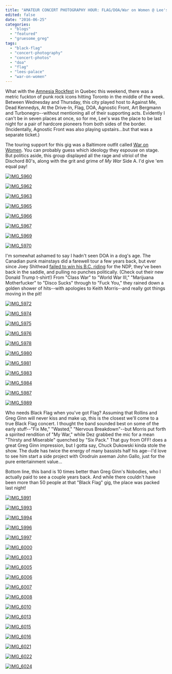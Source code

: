 ```yaml
---
title: "AMATEUR CONCERT PHOTOGRAPHY HOUR: FLAG/DOA/War on Women @ Lee's Palace, June 23, 2016"
edited: false
date: "2016-06-25"
categories:
  - "blogs"
  - "featured"
  - "gruesome_greg"
tags:
  - "black-flag"
  - "concert-photography"
  - "concert-photos"
  - "doa"
  - "flag"
  - "lees-palace"
  - "war-on-women"
---
```


What with the [Amnesia Rockfest](http://www.amnesiarockfest.com/en/) in Quebec this weekend, there was a metric fuckton of punk rock icons hitting Toronto in the middle of the week. Between Wednesday and Thursday, this city played host to Against Me, Dead Kennedys, At the Drive-In, Flag, DOA, Agnostic Front, Art Bergmann and Turbonegro--without mentioning all of their supporting acts. Evidently I can't be in seven places at once, so for me, Lee's was the place to be last night for a pair of hardcore pioneers from both sides of the border. (Incidentally, Agnostic Front was also playing upstairs...but that was a separate ticket.)

The touring support for this gig was a Baltimore outfit called [War on Women](https://waronwomen.bandcamp.com/). You can probably guess which ideology they espouse on stage. But politics aside, this group displayed all the rage and vitriol of the Dischord 80's, along with the grit and grime of _My War_ Side A. I'd give 'em equal pay!

[![IMG_5960](https://hellbound.ca/wp-content/uploads/2016/06/IMG_5960-1024x768.jpg)](https://hellbound.ca/wp-content/uploads/2016/06/IMG_5960.jpg)

[![IMG_5962](https://hellbound.ca/wp-content/uploads/2016/06/IMG_5962-1024x768.jpg)](https://hellbound.ca/wp-content/uploads/2016/06/IMG_5962.jpg)

[![IMG_5963](https://hellbound.ca/wp-content/uploads/2016/06/IMG_5963-1024x768.jpg)](https://hellbound.ca/wp-content/uploads/2016/06/IMG_5963.jpg)

[![IMG_5965](https://hellbound.ca/wp-content/uploads/2016/06/IMG_5965.jpg)](https://hellbound.ca/wp-content/uploads/2016/06/IMG_5965.jpg)

[![IMG_5966](https://hellbound.ca/wp-content/uploads/2016/06/IMG_5966.jpg)](https://hellbound.ca/wp-content/uploads/2016/06/IMG_5966.jpg)

[![IMG_5967](https://hellbound.ca/wp-content/uploads/2016/06/IMG_5967.jpg)](https://hellbound.ca/wp-content/uploads/2016/06/IMG_5967.jpg)

[![IMG_5969](https://hellbound.ca/wp-content/uploads/2016/06/IMG_5969.jpg)](https://hellbound.ca/wp-content/uploads/2016/06/IMG_5969.jpg)

[![IMG_5970](https://hellbound.ca/wp-content/uploads/2016/06/IMG_5970-1024x768.jpg)](https://hellbound.ca/wp-content/uploads/2016/06/IMG_5970.jpg)

I'm somewhat ashamed to say I hadn't seen DOA in a dog's age. The Canadian punk mainstays did a farewell tour a few years back, but ever since Joey Shithead [failed to win his B.C. riding](https://ca.news.yahoo.com/blogs/canada-politics/punk-rocker-politican-singer-joe-keithley-swapping-d-151803447.html) for the NDP, they've been back in the saddle, and pulling no punches politically. (Check out their new Donald Trump t-shirt!) From "Class War" to "World War III," "Marijuana Motherfucker" to "Disco Sucks" through to "Fuck You," they rained down a golden shower of hits--with apologies to Keith Morris--and really got things moving in the pit!

[![IMG_5972](https://hellbound.ca/wp-content/uploads/2016/06/IMG_5972-1024x768.jpg)](https://hellbound.ca/wp-content/uploads/2016/06/IMG_5972.jpg)

[![IMG_5974](https://hellbound.ca/wp-content/uploads/2016/06/IMG_5974-1024x768.jpg)](https://hellbound.ca/wp-content/uploads/2016/06/IMG_5974.jpg)

[![IMG_5975](https://hellbound.ca/wp-content/uploads/2016/06/IMG_5975.jpg)](https://hellbound.ca/wp-content/uploads/2016/06/IMG_5975.jpg)

[![IMG_5976](https://hellbound.ca/wp-content/uploads/2016/06/IMG_5976.jpg)](https://hellbound.ca/wp-content/uploads/2016/06/IMG_5976.jpg)

[![IMG_5978](https://hellbound.ca/wp-content/uploads/2016/06/IMG_5978.jpg)](https://hellbound.ca/wp-content/uploads/2016/06/IMG_5978.jpg)

[![IMG_5980](https://hellbound.ca/wp-content/uploads/2016/06/IMG_5980.jpg)](https://hellbound.ca/wp-content/uploads/2016/06/IMG_5980.jpg)

[![IMG_5981](https://hellbound.ca/wp-content/uploads/2016/06/IMG_5981-1024x768.jpg)](https://hellbound.ca/wp-content/uploads/2016/06/IMG_5981.jpg)

[![IMG_5983](https://hellbound.ca/wp-content/uploads/2016/06/IMG_5983.jpg)](https://hellbound.ca/wp-content/uploads/2016/06/IMG_5983.jpg)

[![IMG_5984](https://hellbound.ca/wp-content/uploads/2016/06/IMG_5984.jpg)](https://hellbound.ca/wp-content/uploads/2016/06/IMG_5984.jpg)

[![IMG_5987](https://hellbound.ca/wp-content/uploads/2016/06/IMG_5987.jpg)](https://hellbound.ca/wp-content/uploads/2016/06/IMG_5987.jpg)

[![IMG_5989](https://hellbound.ca/wp-content/uploads/2016/06/IMG_5989.jpg)](https://hellbound.ca/wp-content/uploads/2016/06/IMG_5989.jpg)

Who needs Black Flag when you've got Flag? Assuming that Rollins and Greg Ginn will never kiss and make up, this is the closest we'll come to a true Black Flag concert. I thought the band sounded best on some of the early stuff--"Fix Me," "Wasted," "Nervous Breakdown"--but Morris put forth a spirited rendition of "My War," while Dez grabbed the mic for a mean "Thirsty and Miserable" quenched by "Six Pack." That guy from OFF! does a great Greg Ginn impression, but I gotta say, Chuck Dukowski kinda stole the show. The dude has twice the energy of many bassists half his age--I'd love to see him start a side project with Orodruin axeman John Gallo, just for the pure entertainment value...

Bottom line, this band is 10 times better than Greg Ginn's Nobodies, who I actually paid to see a couple years back. And while there couldn't have been more than 50 people at that "Black Flag" gig, the place was packed last night!

[![IMG_5991](https://hellbound.ca/wp-content/uploads/2016/06/IMG_5991-1024x768.jpg)](https://hellbound.ca/wp-content/uploads/2016/06/IMG_5991.jpg)

[![IMG_5993](https://hellbound.ca/wp-content/uploads/2016/06/IMG_5993-1024x768.jpg)](https://hellbound.ca/wp-content/uploads/2016/06/IMG_5993.jpg)

[![IMG_5994](https://hellbound.ca/wp-content/uploads/2016/06/IMG_5994-1024x768.jpg)](https://hellbound.ca/wp-content/uploads/2016/06/IMG_5994.jpg)

[![IMG_5996](https://hellbound.ca/wp-content/uploads/2016/06/IMG_5996.jpg)](https://hellbound.ca/wp-content/uploads/2016/06/IMG_5996.jpg)

[![IMG_5997](https://hellbound.ca/wp-content/uploads/2016/06/IMG_5997.jpg)](https://hellbound.ca/wp-content/uploads/2016/06/IMG_5997.jpg)

[![IMG_6000](https://hellbound.ca/wp-content/uploads/2016/06/IMG_6000-1024x768.jpg)](https://hellbound.ca/wp-content/uploads/2016/06/IMG_6000.jpg)

[![IMG_6003](https://hellbound.ca/wp-content/uploads/2016/06/IMG_6003.jpg)](https://hellbound.ca/wp-content/uploads/2016/06/IMG_6003.jpg)

[![IMG_6005](https://hellbound.ca/wp-content/uploads/2016/06/IMG_6005.jpg)](https://hellbound.ca/wp-content/uploads/2016/06/IMG_6005.jpg)

[![IMG_6006](https://hellbound.ca/wp-content/uploads/2016/06/IMG_6006.jpg)](https://hellbound.ca/wp-content/uploads/2016/06/IMG_6006.jpg)

[![IMG_6007](https://hellbound.ca/wp-content/uploads/2016/06/IMG_6007.jpg)](https://hellbound.ca/wp-content/uploads/2016/06/IMG_6007.jpg)

[![IMG_6008](https://hellbound.ca/wp-content/uploads/2016/06/IMG_6008.jpg)](https://hellbound.ca/wp-content/uploads/2016/06/IMG_6008.jpg)

[![IMG_6010](https://hellbound.ca/wp-content/uploads/2016/06/IMG_6010-1024x768.jpg)](https://hellbound.ca/wp-content/uploads/2016/06/IMG_6010.jpg)

[![IMG_6013](https://hellbound.ca/wp-content/uploads/2016/06/IMG_6013-1024x768.jpg)](https://hellbound.ca/wp-content/uploads/2016/06/IMG_6013.jpg)

[![IMG_6015](https://hellbound.ca/wp-content/uploads/2016/06/IMG_6015-1024x768.jpg)](https://hellbound.ca/wp-content/uploads/2016/06/IMG_6015.jpg)

[![IMG_6016](https://hellbound.ca/wp-content/uploads/2016/06/IMG_6016-1024x768.jpg)](https://hellbound.ca/wp-content/uploads/2016/06/IMG_6016.jpg)

[![IMG_6021](https://hellbound.ca/wp-content/uploads/2016/06/IMG_6021.jpg)](https://hellbound.ca/wp-content/uploads/2016/06/IMG_6021.jpg)

[![IMG_6022](https://hellbound.ca/wp-content/uploads/2016/06/IMG_6022.jpg)](https://hellbound.ca/wp-content/uploads/2016/06/IMG_6022.jpg)

[![IMG_6024](https://hellbound.ca/wp-content/uploads/2016/06/IMG_6024.jpg)](https://hellbound.ca/wp-content/uploads/2016/06/IMG_6024.jpg)
